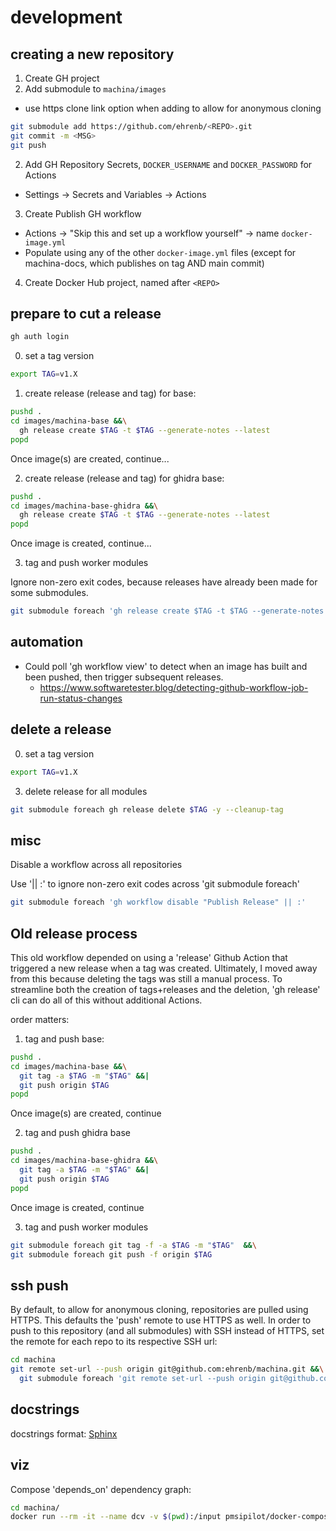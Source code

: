 # development

## creating a new repository

1. Create GH project
2. Add submodule to `machina/images`
  * use https clone link option when adding to allow for anonymous cloning

```bash
git submodule add https://github.com/ehrenb/<REPO>.git
git commit -m <MSG>
git push
```

2. Add GH Repository Secrets, `DOCKER_USERNAME` and `DOCKER_PASSWORD` for Actions
  * Settings -> Secrets and Variables -> Actions
3. Create Publish GH workflow
  * Actions -> "Skip this and set up a workflow yourself" -> name `docker-image.yml`
  * Populate using any of the other `docker-image.yml` files (except for machina-docs, which publishes on tag AND main commit)
4. Create Docker Hub project, named after `<REPO>`

## prepare to cut a release

```bash
gh auth login
```

0. set a tag version

```bash
export TAG=v1.X
```

1. create release (release and tag) for base:

```bash
pushd .
cd images/machina-base &&\
  gh release create $TAG -t $TAG --generate-notes --latest
popd
```

Once image(s) are created, continue...

2. create release (release and tag) for ghidra base:

```bash
pushd .
cd images/machina-base-ghidra &&\
  gh release create $TAG -t $TAG --generate-notes --latest
popd
```

Once image is created, continue...

3. tag and push worker modules

Ignore non-zero exit codes, because releases have already been made for some submodules.

```bash
git submodule foreach 'gh release create $TAG -t $TAG --generate-notes --latest || :'
```

## automation

* Could poll 'gh workflow view' to detect when an image has built and been pushed, then trigger subsequent releases.
  - https://www.softwaretester.blog/detecting-github-workflow-job-run-status-changes
  
## delete a release

0. set a tag version

```bash
export TAG=v1.X
```

3. delete release for all modules

```bash
git submodule foreach gh release delete $TAG -y --cleanup-tag
```
## misc

Disable a workflow across all repositories

Use '|| :' to ignore non-zero exit codes across 'git submodule foreach'

```bash
git submodule foreach 'gh workflow disable "Publish Release" || :'
```

## Old release process

This old workflow depended on using a 'release' Github Action that triggered a new release when a tag was created. Ultimately, I moved away from this because deleting the tags was still a manual process.  To streamline both the creation of tags+releases and the deletion, 'gh release' cli can do all of this without additional Actions.

order matters:

1. tag and push base:

```bash
pushd .
cd images/machina-base &&\
  git tag -a $TAG -m "$TAG" &&|
  git push origin $TAG
popd
```


Once image(s) are created, continue

2. tag and push ghidra base

```bash
pushd .
cd images/machina-base-ghidra &&\
  git tag -a $TAG -m "$TAG" &&|
  git push origin $TAG
popd
```

Once image is created, continue

3. tag and push worker modules

```bash
git submodule foreach git tag -f -a $TAG -m "$TAG"  &&\
git submodule foreach git push -f origin $TAG
```



## ssh push

By default, to allow for anonymous cloning, repositories are pulled using HTTPS.  This defaults the 'push' remote to use HTTPS as well.  In order to push to this repository (and all submodules) with SSH instead of HTTPS, set the remote for each repo to its respective SSH url:

```bash
cd machina
git remote set-url --push origin git@github.com:ehrenb/machina.git &&\
  git submodule foreach 'git remote set-url --push origin git@github.com:ehrenb/${name##*/}.git'
```

## docstrings

docstrings format: [Sphinx](https://sphinx-rtd-tutorial.readthedocs.io/en/latest/docstrings.html)

## viz

Compose 'depends_on' dependency graph:

```bash
cd machina/
docker run --rm -it --name dcv -v $(pwd):/input pmsipilot/docker-compose-viz render -m image --force docker-compose.yml --output-file=topology.png --no-volumes --no-ports --no-networks
```